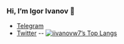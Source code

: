 
### Hi, I’m Igor Ivanov 👋
- [Telegram](https://t.me/iivanovw7)
- [Twitter](https://twitter.com/_IvanovIgor)
--
[![iivanovw7’s Top Langs](https://github-readme-stats.vercel.app/api/top-langs/?username=iivanovw7&theme=radical&layout=compact)](https://github.com/anuraghazra/github-readme-stats)

<!--
![Anurag's GitHub stats](https://github-readme-stats.vercel.app/api?username=iivanovw7&show_icons=true&theme=dark)

[![Top Langs](https://github-readme-stats.vercel.app/api/top-langs/?username=iivanovw7&layout=compact&theme=dark)](https://github.com/anuraghazra/github-readme-stats)


**iivanovw7/iivanovw7** is a ✨ _special_ ✨ repository because its `README.md` (this file) appears on your GitHub profile.

Here are some ideas to get you started:

- 🔭 I’m currently working on ...
- 🌱 I’m currently learning ...
- 👯 I’m looking to collaborate on ...
- 🤔 I’m looking for help with ...
- 💬 Ask me about ...
- 📫 How to reach me: ...
- 😄 Pronouns: ...
- ⚡ Fun fact: ...
-->
